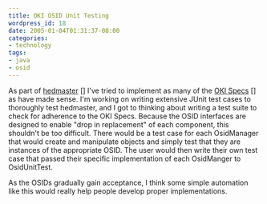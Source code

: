 ```yaml
---
title: OKI OSID Unit Testing
wordpress_id: 18
date: 2005-01-04T01:31:37-08:00
categories:
- technology
tags:
- java
- osid
---
```

As part of [hedmaster] [] I've tried to implement as many of the [OKI Specs] [] as have made sense.  I'm working on
writing extensive JUnit test cases to thoroughly test hedmaster, and I got to thinking about writing a test suite to
check for adherence to the OKI Specs.  Because the OSID interfaces are designed to enable "drop in replacement" of each
component, this shouldn't be too difficult.  There would be a test case for each OsidManager that would create and
manipulate objects and simply test that they are instances of the appropriate OSID.  The user would then write their own
test case that passed their specific implementation of each OsidManger to OsidUnitTest.

[hedmaster]: http://willnorris.com/projects/hedmaster
[oki specs]: http://www.okiproject.org/specs

As the OSIDs gradually gain acceptance, I think some simple automation like this would really help people develop proper
implementations.
